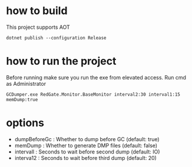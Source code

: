 ﻿# how to build

This project supports AOT

```shell
dotnet publish --configuration Release
```

# how to run the project

Before running make sure you run the exe from elevated access. Run cmd as Administrator

```shell
GCDumper.exe RedGate.Monitor.BaseMonitor interval2:30 interval1:15 memDump:true
```

# options

- dumpBeforeGc : Whether to dump before GC (default: true)
- memDump : Whether to generate DMP files (default: false)
- intervall : Seconds to wait before second dump (default: IO)
- interva12 : Seconds to wait before third dump (default: 20)